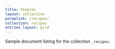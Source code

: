 ```yaml
---
title: Peoples
layout: collection
permalink: /recipes/
collection: recipes
entries_layout: grid
---
```


Sample document listing for the collection `_recipes`.
